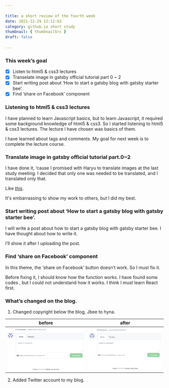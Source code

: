 ```yaml
---

title: a short review of the fourth week
date: 2021-12-29 12:12:63
category: github.io short study
thumbnail: { thumbnailSrc }
draft: false

---
```


### This week’s goal

- [x]  Listen to html5 & css3 lectures
- [x]  Transelate image in gatsby official tutorial part 0 ~ 2
- [x]  Start writing post about ‘How to start a gatsby blog with gatsby starter bee’.
- [x]  Find ‘share on Facebook’ component

### Listening to html5 & css3 lectures

I have planned to learn Javascript basics, but to learn Javascript, it required some background knowledge of html5 & css3. So I started listening to html5 & css3 lectures.  The lecture I have chosen was basics of them.

I have learned about tags and comments. My goal for next week is to complete the lecture course.

### Translate image in gatsby official tutorial part.0~2

I have done it, ‘cause I promised with Haryu to translate images at the last study meeting. I decided that only one was needed to be translated, and I translated only that.

Like [*this*](https://s3.us-west-2.amazonaws.com/secure.notion-static.com/fe21f062-32e3-4f52-b4fd-cdce3daa6780/%EC%9D%B4%EB%AF%B8%EC%A7%801.png?X-Amz-Algorithm=AWS4-HMAC-SHA256&X-Amz-Content-Sha256=UNSIGNED-PAYLOAD&X-Amz-Credential=AKIAT73L2G45EIPT3X45%2F20220101%2Fus-west-2%2Fs3%2Faws4_request&X-Amz-Date=20220101T025143Z&X-Amz-Expires=86400&X-Amz-Signature=e9f04a13f9a1ebc7306852fa5fe0e1302061aa5fece9163b9ce438c6e7f9ec3a&X-Amz-SignedHeaders=host&response-content-disposition=filename%20%3D%22%25EC%259D%25B4%25EB%25AF%25B8%25EC%25A7%25801.png%22&x-id=GetObject).

It's embarrassing to show my work to others, but I did my best.

### Start writing post about ‘How to start a gatsby blog with gatsby starter bee’.

I will write a post about how to start a gatsby blog with gatsby starter bee. I have thought about how to write it.

I’ll show it after I uploading the post.

### Find ‘share on Facebook’ component

In this theme, the ‘share on Facebook’ button doesn’t work. So I must fix it.

Before fixing it, I should know how the function works. I have found some codes , but I could not understand how it works. I think I must learn React first.

### What’s changed on the blog.

1. Changed copyright below the blog, Jbee to hyna.

 before | after 
--------|--------
![before image](https://raw.githubusercontent.com/SaltySalt77/SaltySalt77.github.io/main/content/blog/github.io_short_study/images/before.png)|![after image](https://raw.githubusercontent.com/SaltySalt77/SaltySalt77.github.io/main/content/blog/github.io_short_study/images/after.png)
2. Added Twitter account to my blog.
